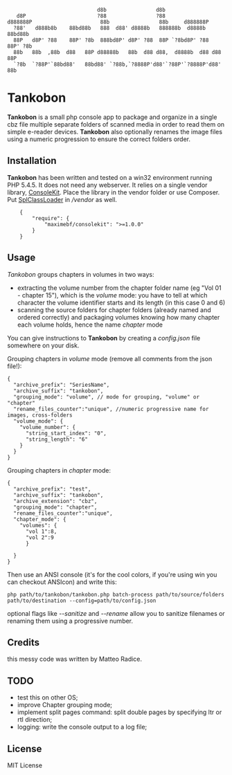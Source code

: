 ```
                             d8b                d8b                        
   d8P                       ?88                ?88                        
d888888P                      88b                88b     d888888P                 
  ?88'   d888b8b    88bd88b   888  d88' d8888b   888888b  d8888b   88bd88b 
  88P   d8P' ?88    88P' ?8b  888bd8P' d8P' ?88  88P `?8bd8P' ?88  88P' ?8b
  88b   88b  ,88b  d88   88P d88888b   88b  d88 d88,  d8888b  d88 d88   88P
  `?8b  `?88P'`88bd88'   88bd88' `?88b,`?8888P'd88'`?88P'`?8888P'd88'   88b
``` 

# Tankobon

**Tankobon** is a small php console app to package and organize in a single cbz file multiple separate folders of scanned media in order to read them on simple e-reader devices. **Tankobon** also optionally renames the image files using a numeric progression to ensure the correct folders order. 

## Installation

**Tankobon** has been written and tested on a win32 environment running PHP 5.4.5. It does not need any webserver. 
It relies on a single vendor library, [ConsoleKit](https://github.com/maximebf/ConsoleKit). Place the library in the vendor folder or use Composer. Put [SplClassLoader](https://gist.github.com/jwage/221634) in */vendor* as well.

```
    {
        "require": {
            "maximebf/consolekit": ">=1.0.0"
        }
    } 
```

## Usage

*Tankobon* groups chapters in volumes in two ways:
- extracting the volume number from the chapter folder name (eg "Vol 01 - chapter 15"), which is the *volume* mode: you have to tell at which character the volume identifier starts and its length (in this case 0 and 6)
- scanning the source folders for chapter folders (already named and ordered correctly) and packaging volumes knowing how many chapter each volume holds, hence the name *chapter* mode 

You can give instructions to **Tankobon** by creating a *config.json* file somewhere on your disk.

Grouping chapters in *volume* mode (remove all comments from the json file!):
```
{
  "archive_prefix": "SeriesName", 
  "archive_suffix": "tankobon", 
  "grouping_mode": "volume", // mode for grouping, "volume" or "chapter"
  "rename_files_counter":"unique", //numeric progressive name for images, cross-folders
  "volume_mode": {
    "volume_number": {
      "string_start_index": "0", 
      "string_length": "6"
    }
  }
}
```
Grouping chapters in *chapter* mode:

```
{
  "archive_prefix": "test",
  "archive_suffix": "tankobon",
  "archive_extension": "cbz",
  "grouping_mode": "chapter",
  "rename_files_counter":"unique",
  "chapter_mode": {  
    "volumes": {
      "vol 1":8,
      "vol 2":9
      }
  
  }
}
```

Then use an ANSI console (it's for the cool colors, if you're using win you can checkout ANSIcon) and write this:
```
php path/to/tankobon/tankobon.php batch-process path/to/source/folders path/to/destination --config=path/to/config.json
```
optional flags like *--sanitize* and *--rename* allow you to sanitize filenames or renaming them using a progressive number.

## Credits

this messy code was written by Matteo Radice.

## TODO

- test this on other OS;
- improve Chapter grouping mode;
- implement split pages command: split double pages by specifying ltr or rtl direction;
- logging: write the console output to a log file;


## License

MIT License